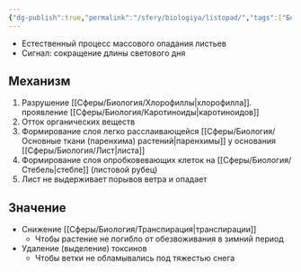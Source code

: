 ```yaml
---
{"dg-publish":true,"permalink":"/sfery/biologiya/listopad/","tags":["Ботаника"]}
---
```


- Естественный процесс массового опадания листьев
- Сигнал: сокращение длины светового дня
## Механизм
1. Разрушение [[Сферы/Биология/Хлорофиллы\|хлорофилла]]. проявление [[Сферы/Биология/Каротиноиды\|каротиноидов]]
2. Отток органических веществ
3. Формирование слоя легко расслаивающейся [[Сферы/Биология/Основные ткани (паренхима) растений\|паренхимы]] у основания [[Сферы/Биология/Лист\|листа]]
4. Формирование слоя опробковевающих клеток на [[Сферы/Биология/Стебель\|стебле]] (листовой рубец)
5. Лист не выдерживает порывов ветра и опадает
## Значение
- Снижение [[Сферы/Биология/Транспирация\|транспирации]]
	- Чтобы растение не погибло от обезвоживания в зимний период
- Удаление (выделение) токсинов
	- Чтобы ветки не обламывались под тяжестью снега
